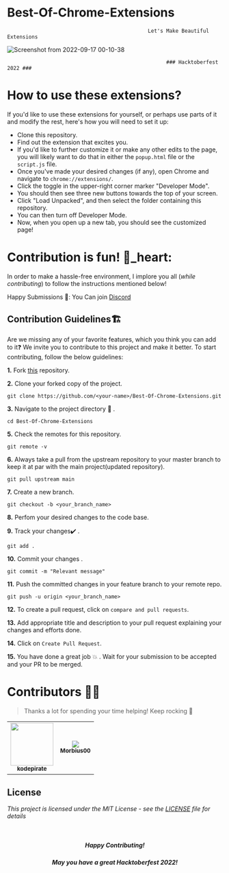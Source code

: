 # Best-Of-Chrome-Extensions

                                                  Let's Make Beautiful Extensions
![Screenshot from 2022-09-17 00-10-38](https://user-images.githubusercontent.com/93483932/190709109-53528474-5416-40ac-ae57-956f2421a5bd.png)

                                                        ### Hacktoberfest 2022 ###

# How to use these extensions?
If you'd like to use these extensions for yourself, or perhaps use parts of it and modify the rest, here's how you will need to set it up:

- Clone this repository.
- Find out the extension that excites you.
- If you'd like to further customize it or make any other edits to the page, you will likely want to do that in either the `popup.html` file or the `script.js` file.
- Once you've made your desired changes (if any), open Chrome and navigate to `chrome://extensions/`.
- Click the toggle in the upper-right corner marker "Developer Mode".
- You should then see three new buttons towards the top of your screen.
- Click "Load Unpacked", and then select the folder containing this repository.
- You can then turn off Developer Mode.
- Now, when you open up a new tab, you should see the customized page!

# Contribution is fun! 💙_heart:

In order to make a hassle-free environment, I implore you all (_while contributing_) to follow the instructions mentioned below!

Happy Submissions 🧐:
You Can join [Discord](https://discord.gg/QTPqnxVC) 

## Contribution Guidelines🏗

Are we missing any of your favorite features, which you think you can add to it❓ We invite you to contribute to this project and make it better. 
To start contributing, follow the below guidelines: 

**1.**  Fork [this](https://github.com/Coders-Dorm/Best-Of-Chrome-Extensions) repository.

**2.**  Clone your forked copy of the project.

```
git clone https://github.com/<your-name>/Best-Of-Chrome-Extensions.git
```

**3.** Navigate to the project directory :file_folder: .

```
cd Best-Of-Chrome-Extensions
```

<!-- **4.** Add a reference(remote) to the original repository.

```
git remote add upstream https://github.com/Coders-Dorm/Best-Of-Chrome-Extensions
``` -->

**5.** Check the remotes for this repository.

```
git remote -v
```

**6.** Always take a pull from the upstream repository to your master branch to keep it at par with the main project(updated repository).

```
git pull upstream main
```

**7.** Create a new branch.

```
git checkout -b <your_branch_name>
```

**8.** Perfom your desired changes to the code base.

**9.** Track your changes:heavy_check_mark: .

```
git add . 
```

**10.** Commit your changes .

```
git commit -m "Relevant message"
```

**11.** Push the committed changes in your feature branch to your remote repo.

```
git push -u origin <your_branch_name>
```

**12.** To create a pull request, click on `compare and pull requests`.

**13.** Add appropriate title and description to your pull request explaining your changes and efforts done.

**14.** Click on `Create Pull Request`.


**15.** You have done a great job :boom: . Wait for your submission to be accepted and your PR to be merged.

# Contributors 💪😎
>Thanks a lot for spending your time helping! Keep rocking 🍻
<!-- readme: contributors -start -->
<table>
<tr>
    <td align="center">
        <a href="https://github.com/kodepirate">
            <img src="https://avatars.githubusercontent.com/u/93483932?v=4" width="100"/>
            <br />
            <sub><b>kodepirate</b></sub>
        </a>
    </td>
    <td align="center">
        <a href="https://github.com/Morbius00">
            <img src="https://avatars.githubusercontent.com/u/102956488?s=96&v=4"/>
            <br />
            <sub><b>Morbius00</b></sub>
        </a>
    </td></tr>
</table>

## License

*This project is licensed under the MIT License - see the [LICENSE](https://github.com/Coders-Dorm/Best-Of-Chrome-Extensions/blob/main/LICENSE) file for details*

<br>
<h5 align="center">Happy Contributing!</h5>
<h5 align="center">May you have a great Hacktoberfest 2022!</h5>

